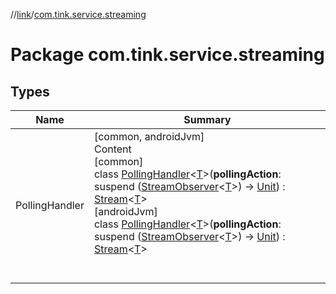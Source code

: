 //[link](../index.md)/[com.tink.service.streaming](index.md)



# Package com.tink.service.streaming  


## Types  
  
|  Name|  Summary| 
|---|---|
| <a name="com.tink.service.streaming/PollingHandler///PointingToDeclaration/"></a>PollingHandler| <a name="com.tink.service.streaming/PollingHandler///PointingToDeclaration/"></a>[common, androidJvm]  <br>Content  <br>[common]  <br>class [PollingHandler]([common]-polling-handler/index.md)<[T]([common]-polling-handler/index.md)>(**pollingAction**: suspend ([StreamObserver](../com.tink.service.streaming.publisher/[common]-stream-observer/index.md)<[T]([common]-polling-handler/index.md)>) -> [Unit](https://kotlinlang.org/api/latest/jvm/stdlib/kotlin/-unit/index.html)) : [Stream](../com.tink.service.streaming.publisher/[common]-stream/index.md)<[T]([common]-polling-handler/index.md)>   <br>[androidJvm]  <br>class [PollingHandler]([android-jvm]-polling-handler/index.md)<[T]([android-jvm]-polling-handler/index.md)>(**pollingAction**: suspend ([StreamObserver](../com.tink.service.streaming.publisher/[android-jvm]-stream-observer/index.md)<[T]([android-jvm]-polling-handler/index.md)>) -> [Unit](https://kotlinlang.org/api/latest/jvm/stdlib/kotlin/-unit/index.html)) : [Stream](../com.tink.service.streaming.publisher/[android-jvm]-stream/index.md)<[T]([android-jvm]-polling-handler/index.md)>   <br><br><br>

